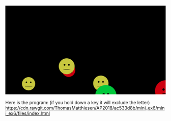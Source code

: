 ![ScreenShot](https://github.com/ThomasMatthiesen/AP2018/blob/master/mini_ex5/Screenshot.png)

Here is the program: (if you hold down a key it will exclude the letter)
https://cdn.rawgit.com/ThomasMatthiesen/AP2018/ac533d8b/mini_ex6/mini_ex6/files/index.html

